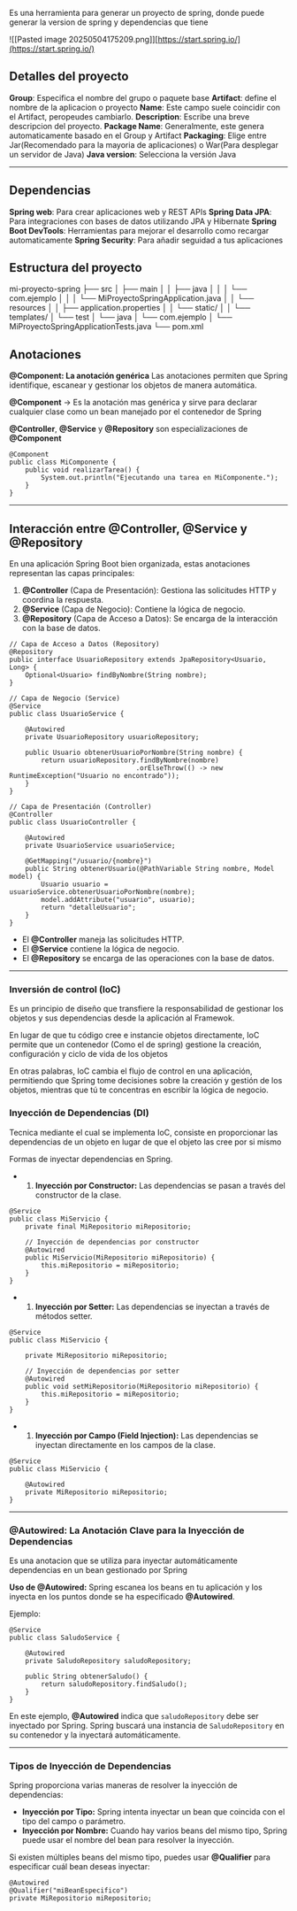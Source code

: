 Es una herramienta para generar un proyecto de spring, donde puede generar la version de spring y dependencias que tiene

![[Pasted image 20250504175209.png]][https://start.spring.io/](https://start.spring.io/)

**Detalles del proyecto**
---------------------------------------------------------------------------------------

**Group**: Especifica el nombre del grupo o paquete base
**Artifact**: define el nombre de la aplicacion o proyecto
**Name**: Este campo suele coincidir con el Artifact, peropeudes cambiarlo.
**Description**: Escribe una breve descripcion del proyecto.
**Package Name**: Generalmente, este genera automaticamente basado en el Group y Artifact
**Packaging**: Elige entre Jar(Recomendado para la mayoria de aplicaciones) o War(Para desplegar un servidor de Java)
**Java version**: Selecciona la versión Java

-----------------------------


Dependencias
--------------------------------
**Spring web**: Para crear aplicaciones web y REST APIs
**Spring Data JPA**: Para integraciones con bases de datos utilizando JPA y Hibernate
**Spring Boot DevTools**: Herramientas para mejorar el desarrollo como recargar automaticamente
**Spring Security**: Para añadir seguidad a tus aplicaciones

Estructura del proyecto
---------------------------------------------
mi-proyecto-spring
├── src
│   ├── main
│   │   ├── java
│   │   │   └── com.ejemplo
│   │   │       └── MiProyectoSpringApplication.java
│   │   └── resources
│   │       ├── application.properties
│   │       └── static/
│   │       └── templates/
│   └── test
│       └── java
│           └── com.ejemplo
│               └── MiProyectoSpringApplicationTests.java
└── pom.xml


Anotaciones
----------------------------------------------------
**@Component: La anotación genérica**
Las anotaciones permiten que Spring identifique, escanear y gestionar los objetos de manera automática.

**@Component** -> Es la anotación mas genérica  y sirve para declarar cualquier clase como un bean manejado por el contenedor de Spring

**@Controller**, **@Service** y **@Repository** son especializaciones de **@Component**

```
@Component
public class MiComponente {
    public void realizarTarea() {
        System.out.println("Ejecutando una tarea en MiComponente.");
    }
}
```

-----------------

## Interacción entre @Controller, @Service y @Repository

En una aplicación Spring Boot bien organizada, estas anotaciones representan las capas principales:

1. **@Controller** (Capa de Presentación): Gestiona las solicitudes HTTP y coordina la respuesta.
2. **@Service** (Capa de Negocio): Contiene la lógica de negocio.
3. **@Repository** (Capa de Acceso a Datos): Se encarga de la interacción con la base de datos.

```
// Capa de Acceso a Datos (Repository)
@Repository
public interface UsuarioRepository extends JpaRepository<Usuario, Long> {
    Optional<Usuario> findByNombre(String nombre);
}
 
// Capa de Negocio (Service)
@Service
public class UsuarioService {
   
    @Autowired
    private UsuarioRepository usuarioRepository;
   
    public Usuario obtenerUsuarioPorNombre(String nombre) {
        return usuarioRepository.findByNombre(nombre)
                                .orElseThrow(() -> new RuntimeException("Usuario no encontrado"));
    }
}
 
// Capa de Presentación (Controller)
@Controller
public class UsuarioController {
   
    @Autowired
    private UsuarioService usuarioService;
   
    @GetMapping("/usuario/{nombre}")
    public String obtenerUsuario(@PathVariable String nombre, Model model) {
        Usuario usuario = usuarioService.obtenerUsuarioPorNombre(nombre);
        model.addAttribute("usuario", usuario);
        return "detalleUsuario";
    }
}
```

- El **@Controller** maneja las solicitudes HTTP.
- El **@Service** contiene la lógica de negocio.
- El **@Repository** se encarga de las operaciones con la base de datos.


----------------------------
### Inversión de control (IoC)
Es un principio de diseño que transfiere la responsabilidad de gestionar los objetos y sus dependencias desde la aplicación al Framewok.

En lugar de que tu código cree e instancie objetos directamente, IoC permite que un contenedor (Como el de spring) gestione la creación, configuración y ciclo de vida de los objetos


En otras palabras, IoC cambia el flujo de control en una aplicación, permitiendo que Spring tome decisiones sobre la creación y gestión de los objetos, mientras que tú te concentras en escribir la lógica de negocio.


### Inyección de Dependencias (DI)

Tecnica mediante el cual se implementa IoC, consiste en proporcionar las dependencias de un objeto en lugar de que el objeto las cree por si mismo 

Formas de inyectar dependencias en Spring.

- 1. **Inyección por Constructor:** Las dependencias se pasan a través del constructor de la clase.
```
@Service
public class MiServicio {
    private final MiRepositorio miRepositorio;
 
    // Inyección de dependencias por constructor
    @Autowired
    public MiServicio(MiRepositorio miRepositorio) {
        this.miRepositorio = miRepositorio;
    }
}
```

- 1. **Inyección por Setter:** Las dependencias se inyectan a través de métodos setter.
```
@Service
public class MiServicio {
 
    private MiRepositorio miRepositorio;
 
    // Inyección de dependencias por setter
    @Autowired
    public void setMiRepositorio(MiRepositorio miRepositorio) {
        this.miRepositorio = miRepositorio;
    }
}
```

- 1. **Inyección por Campo (Field Injection):** Las dependencias se inyectan directamente en los campos de la clase.
```
@Service
public class MiServicio {
 
    @Autowired
    private MiRepositorio miRepositorio;
}
```


---
### @Autowired: La Anotación Clave para la Inyección de Dependencias

Es una anotacion que se utiliza para inyectar automáticamente dependencias en un bean gestionado por Spring 

**Uso de @Autowired:** Spring escanea los beans en tu aplicación y los inyecta en los puntos donde se ha especificado **@Autowired**.

Ejemplo:
```
@Service
public class SaludoService {
 
    @Autowired
    private SaludoRepository saludoRepository;
 
    public String obtenerSaludo() {
        return saludoRepository.findSaludo();
    }
}
```

En este ejemplo, **@Autowired** indica que `saludoRepository` debe ser inyectado por Spring. Spring buscará una instancia de `SaludoRepository` en su contenedor y la inyectará automáticamente.


---
### Tipos de Inyección de Dependencias

Spring proporciona varias maneras de resolver la inyección de dependencias:

- **Inyección por Tipo:** Spring intenta inyectar un bean que coincida con el tipo del campo o parámetro.
- **Inyección por Nombre:** Cuando hay varios beans del mismo tipo, Spring puede usar el nombre del bean para resolver la inyección.


Si existen múltiples beans del mismo tipo, puedes usar **@Qualifier** para especificar cuál bean deseas inyectar:

```
@Autowired
@Qualifier("miBeanEspecifico")
private MiRepositorio miRepositorio;
```

